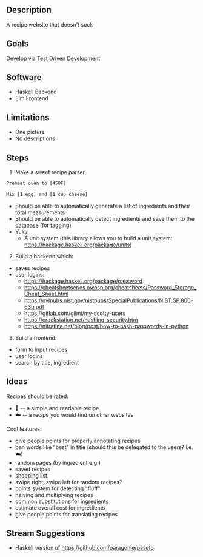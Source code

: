 Description
---

A recipe website that doesn't suck

Goals
---

Develop via Test Driven Development

Software
---

- Haskell Backend
- Elm Frontend

Limitations
---

- One picture
- No descriptions

Steps
---

1. Make a sweet recipe parser

```txt
Preheat oven to [450F]

Mix [1 egg] and [1 cup cheese]
```

  - Should be able to automatically generate a list of ingredients and their total measurements
  - Should be able to automatically detect ingredients and save them to the database (for tagging)
  - Yaks:
    - A unit system (this library allows you to build a unit system: https://hackage.haskell.org/package/units)

2. Build a backend which:
  - saves recipes
  - user logins:
    - https://hackage.haskell.org/package/password
    - https://cheatsheetseries.owasp.org/cheatsheets/Password_Storage_Cheat_Sheet.html
    - https://nvlpubs.nist.gov/nistpubs/SpecialPublications/NIST.SP.800-63b.pdf
    - https://gitlab.com/gilmi/my-scotty-users
    - https://crackstation.net/hashing-security.htm
    - https://nitratine.net/blog/post/how-to-hash-passwords-in-python

3. Build a frontend:
  - form to input recipes
  - user logins
  - search by title, ingredient

Ideas
---

Recipes should be rated:

- :100: -- a simple and readable recipe
- :cloud: -- a recipe you would find on other websites

Cool features:

- give people points for properly annotating recipes
- ban words like "best" in title (should this be delegated to the users? i.e. :cloud:)
- random pages (by ingredient e.g.)
- saved recipes
- shopping list
- swipe right, swipe left for random recipes?
- points system for detecting "fluff"
- halving and multiplying recipes
- common substitutions for ingredients
- estimate overall cost for ingredients
- give people points for translating recipes

Stream Suggestions
---

- Haskell version of https://github.com/paragonie/paseto
